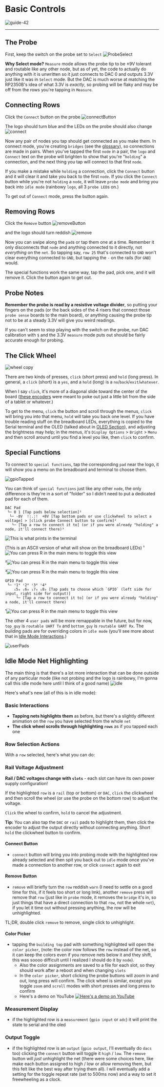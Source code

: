 # Basic Controls

![guide-42](https://github.com/user-attachments/assets/e35c42e0-b23a-4203-a836-44f0991db7fc)

----

## The Probe
First, keep the switch on the probe set to `Select`
![ProbeSelect](https://github.com/user-attachments/assets/1155f75a-f800-4bc0-ba6d-49e603ad39e2)

**Why Select mode?** `Measure` mode allows the probe tip to be ±9V tolerant and routable like any other node, but as of yet, the code to actually do anything with it is unwritten so it just connects to DAC 0 and outputs 3.3V just like it was in `Select` mode. But the DAC is much worse at matching the RP2350B's idea of what 3.3V is *exactly*, so probing will be flaky and may be off from the rows you're tapping in `Measure`.

## Connecting Rows

Click the `Connect` button on the probe
![connectButton](https://github.com/user-attachments/assets/faedd0af-8ea6-4454-8f33-01ff478bb9e7)

The logo should turn blue and the LEDs on the probe should also change
![connect](https://github.com/user-attachments/assets/2040417f-64c3-41dd-a3d6-8c900e15445b)

Now any pair of nodes you tap should get connected as you make them. In connect mode, you're creating `bridges` (see the [glossary](99-glossary.md)), so connections are made in pairs. When you've tapped the first `node` in a pair, the `logo` and `Connect` text on the probe will brighten to show that you're "`holding`" a connection, and the next thing you tap will connect to that first `node`. 

If you make a mistake while `holding` a connection, click the `Connect` button and it will clear it and take you back to the first `node`. 
If you click the `Connect` button while you're not `holding` a `node`, it will leave `probe mode` and bring you back into `idle mode` (rainbowy `logo`, all 3 `probe LED`s on.)


To get out of `Connect` mode, press the button again.

## Removing Rows

Click the `Remove` button
![removeButton](https://github.com/user-attachments/assets/7fc020b7-f5ce-48f6-99eb-4e9a753a0329)

and the logo should turn reddish
![remove](https://github.com/user-attachments/assets/297e169f-f9f5-4151-8fa2-de41ab14492f)

Now you can swipe along the `pad`s or tap them one at a time. Remember it only disconnects that `node` and anything connected to it directly, not *everything* on the `net`. So tapping say, `row 25` that's connected to `GND` won't clear everything connected to `GND`, but tapping the `-` on the rails (for `GND`) would.

The special functions work the same way, tap the pad, pick one, and it will remove it. Click the button again to get out.

## Probe Notes

**Remember the probe is read by a resistive voltage divider**, so putting your fingers on the pads (or the back sides of the 4 risers that connect those `probe sense` boards to the main board), or anything causing the probe tip not to be at a steady 3.3V will give you weird readings. 

If you can't seem to stop playing with the switch on the probe, run DAC calibration with `$` and the 3.3V `measure` mode puts out should be fairly accurate enough for probing.


## The Click Wheel

![wheel copy](https://github.com/user-attachments/assets/d69a5425-7131-46e3-8c17-a38819edfc16)

There are two kinds of presses, `click` (short press) and `hold` (long press). In general, a `click` (short) is a `yes`, and a `hold` (long) is a `no`/`back`/`exit`/`whatever`. 

When I say `click`, it's more of a diagonal slide toward the center of the board ([these encoders](https://lcsc.com/product-detail/Rotary-Encoders_Mitsumi-Electric-SIQ-02FVS3_C2925423.html) were meant to poke out just a little bit from the side of a tablet or whatever.)

To get to the menu, `click` the button and scroll through the menus, `click` will bring you into that menu, `hold` will take you back one level. If you have trouble reading stuff on the breadboard LEDs, everything is copied to the Serial terminal and the OLED (talked about in [OLED Section](04-oled.md)), and adjusting the brightness may help; in the menus, it's `Display Options` > `Bright` > `Menu` and then scroll around until you find a level you like, then `click` to confirm. 



## Special Functions

To connect to `special functions`, tap the corresponding `pad` near the logo, it will show you a menu on the breadboard and terminal to choose them.

![gpioTapped](https://github.com/user-attachments/assets/0b0c45ff-b98e-4a45-87b3-d3cc5c7a4544)


You can think of `special functions` just like any other `node`, the only difference is they're in a sort of "folder" so I didn't need to put a dedicated pad for each of them. 

```jython
DAC Pad
 └─ 0 1 [Tap pads below selection]¹
  └─ -8V  !:.:!  +8V [Tap bottom pads or use clickwheel to select a voltage] > [click probe Connect button to confirm]²
   └─ [Tap a row to connect it to] (or if you were already "holding" a node, it'll connect there)³
```

![This is what prints in the terminal](https://github.com/user-attachments/assets/fc9be8f8-f99c-48cd-8e00-07fdcb426f99)

(This is an ASCII version of what will show on the breadboard LEDs)
¹![You can press R in the main menu to toggle this view](https://github.com/user-attachments/assets/856525f4-425e-4442-9597-8e5b4f72a2c8)

²![You can press R in the main menu to toggle this view](https://github.com/user-attachments/assets/06804d5e-2b10-45ef-ae55-4a49c2f14033)


³![You can press R in the main menu to toggle this view](https://github.com/user-attachments/assets/32c3b184-45d6-476e-b0e9-19a294b2ae3f)




```jython
GPIO Pad
 └─ ⁱ1⁰ ⁱ2⁰ ⁱ3⁰ ⁱ4⁰ 
    ₁5₀ ₁6₀ ₁7₀ ₁8₀ [Tap pads to choose which `GPIO` (left side for input, right side for output)]
     └─ [Tap a row to connect it to] (or if you were already "holding" a node, it'll connect there)
```

¹![You can press R in the main menu to toggle this view](https://github.com/user-attachments/assets/33018aec-be8a-4bc0-b309-baeddad4db66)


The other 4 `user pads` will be more remappable in the future, but for now, `top_guy` is `routable UART Tx` and `bottom_guy` is `routable UART Rx`. The building pads are for overriding colors in `idle mode` (you'll see more about that in [Idle Mode Interactions](#idle-mode-net-highlighting).)

![userPads](https://github.com/user-attachments/assets/6925e9ed-fb6b-46a2-b377-205107df6a78)



## Idle Mode Net Highlighting

The main thing is that there's a lot more interaction that can be done outside of any particular mode (like not probing and the logo is rainbowy, I'm gonna call this idle mode here until I think of a good name)
![idle](https://github.com/user-attachments/assets/304d787a-c5f5-4da0-bd95-1a82bcdf83c1)

Here's what's new (all of this is in idle mode):

### Basic Interactions

- **Tapping nets highlights them** as before, but there's a slightly different animation on the `row` you have selected from the whole `net`
- **The click wheel scrolls through highlighting `rows`** as if you tapped each one



### Row Selection Actions

With a `row` selected, here's what you can do:

### Rail Voltage Adjustment

**Rail / DAC voltages change with `slots`** - each slot can have its own power supply configuration!

If the highlighted `row` is a `rail` (top or bottom) or `DAC`, `click` the clickwheel and then scroll the wheel (or use the probe on the bottom row) to adjust the voltage. 

`Click` the wheel to confirm, `hold` to cancel the adjustment.

**Tip:** You can also tap the `DAC` or `rail` pads to highlight them, then click the encoder to adjust the output directly without connecting anything. Short `hold` the clickwheel button to confirm.

#### Connect Button
- `connect` button will bring you into probing mode with the highlighted row already selected and then spit you back out to `idle` mode once you've made a connection to another row, or click `connect` again to exit

#### Remove Button
- `remove` will briefly turn the `row` reddish `warn` (I need to settle on a good time for this, if it feels too short or long lmk), another `remove` press will remove that `row` (just like in `probe` mode, it removes the `bridge` it's in, so just things that have a direct connection to that `row`, not the whole `net`), if you let it time out without pressing anything, the row will be unhighlighted. 

TL;DR, double click `remove` to remove, single click to unhighlight.

#### Color Picker
- tapping the `building top` pad with something highlighted will open the `color picker`, (note: the color now follows the `row` instead of the net, so it can keep the colors even if you remove nets below it and they shift, this was soooo difficult until I realized I should do it by `node`). 
  - Also the color assignments are saved to a file for each slot, so they should work after a reboot and when changing `slots`
  - In the `color picker`, short clicking the probe buttons will zoom in and out, long press will confirm. The click wheel is similar, except you toggle `zoom` and `scroll` modes with short presses and long press to confirm
  - Here's a demo on YouTube
  [![Here's a demo on YouTube](https://img.youtube.com/vi/shE6NSFrH5w/3.jpg)](https://www.youtube.com/watch?v=shE6NSFrH5w)

### Measurement Display
- if the highlighted row is a `measurement` (`gpio input` or `adc`) it will print the state to serial and the oled

### Output Toggle
- if the highlighted row is an `output` (`gpio output`, I'll eventually do `dacs` too) clicking the `connect` button will toggle it `high` / `low`. The `remove` button will *just* unhighlight the net (there were some choices here, like make each button assigned to high / low or allow removing them, but this felt like the best way after trying them all). I will eventually add a setting for the toggle repeat rate (set to 500ms now) and a way to set it freewheeling as a clock.




<!-- ## GPIO Selection Shortcuts

- when selecting `gpio` in `probing` mode (tap the bottom of the 3 pads by the `logo`), there are shortcuts for `input` and `output`, the blue line on the left is `input`, red square on the right is `output`. Tapping right in the middle of a number will take you to the written out `input` / `output` on the top and bottom selector.  -->